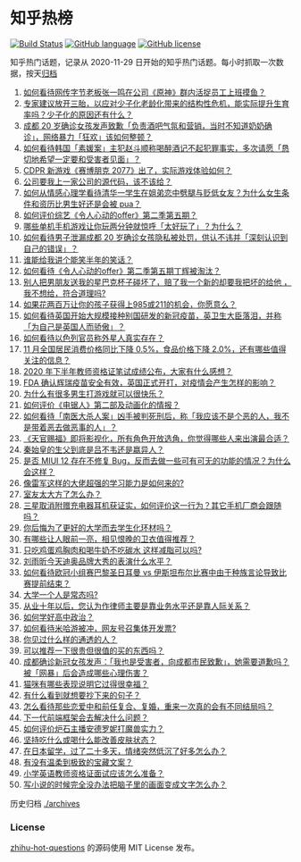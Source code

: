 # 知乎热榜
[![Build Status](https://github.com/ToWeLong/zhihu-hot-questions/workflows/CI/badge.svg)](https://github.com/ToWeLong/zhihu-hot-questions/actions)
[![GitHub language](https://img.shields.io/badge/language-golang-orange.svg)](https://golang.org/)
[![GitHub license](https://img.shields.io/github/license/ToWeLong/zhihu-hot-questions)](https://github.com/ToWeLong/zhihu-hot-questions/blob/main/LICENSE)

知乎热门话题，记录从 2020-11-29 日开始的知乎热门话题。每小时抓取一次数据，按天[归档](./archives)

<!-- BEGIN -->

1. [如何看待网传字节老板张一鸣在公司《原神》群内活捉员工上班摸鱼？](https://www.zhihu.com/question/434062594)
1. [专家建议放开三胎，以应对少子化老龄化带来的结构性危机，能实际提升生育率吗？少子化的原因还有什么？](https://www.zhihu.com/question/434034776)
1. [成都 20 岁确诊女孩发声致歉「负责酒吧气氛和营销，当时不知道奶奶确诊」，网络暴力「狂欢」该如何整顿？](https://www.zhihu.com/question/434001993)
1. [如何看待韩国「素媛案」主犯赵斗顺称喝醉酒记不起犯罪事实，多次请愿「恳切地希望一定要和受害者见面」？](https://www.zhihu.com/question/434005940)
1. [CDPR 新游戏《赛博朋克 2077》出了，实际游戏体验如何？](https://www.zhihu.com/question/434076958)
1. [公司要我上一家公司的源代码，该不该给？](https://www.zhihu.com/question/425249943)
1. [如何从情感心理学看待清华一学生在姐弟恋中劈腿与贬低女友？为什么女生条件和资历比男生好还是会被 pua？](https://www.zhihu.com/question/434041754)
1. [如何评价综艺《令人心动的offer》第二季第五期？](https://www.zhihu.com/question/434086284)
1. [哪些单机手机游戏让你玩两分钟就惊呼「太好玩了」？为什么？](https://www.zhihu.com/question/25984324)
1. [如何看待男子泄漏成都 20 岁确诊女孩隐私被处罚，供认不讳并「深刻认识到自己的错误」？](https://www.zhihu.com/question/434034164)
1. [谁能给我讲个能笑半年的笑话？](https://www.zhihu.com/question/395196942)
1. [如何看待《令人心动的offer》第二季第五期丁辉被淘汰？](https://www.zhihu.com/question/434106189)
1. [别人把男朋友送我的星巴克杯子碰坏了，赔了我一个新的却要我把坏的给他 ，我不想给，符合道理吗?](https://www.zhihu.com/question/433621924)
1. [如果花两百万让你的孩子获得上985或211的机会，你愿意么？](https://www.zhihu.com/question/405812247)
1. [如何看待英国开始大规模接种别国研发的新冠疫苗，英卫生大臣落泪，并称「为自己是英国人而骄傲」？](https://www.zhihu.com/question/434038297)
1. [如何看待以色列官员称外星人真实存在？](https://www.zhihu.com/question/433978913)
1. [11 月全国居民消费价格同比下降 0.5%，食品价格下降 2.0%，还有哪些值得关注的信息？](https://www.zhihu.com/question/433997080)
1. [2020 年下半年教师资格证笔试成绩公布，大家有什么感想？](https://www.zhihu.com/question/433850699)
1. [FDA 确认辉瑞疫苗安全有效，英国正式开打，对疫情会产生怎样的影响？](https://www.zhihu.com/question/433964956)
1. [为什么有很多男生打游戏就可以很快乐？](https://www.zhihu.com/question/347424469)
1. [如何评价《电锯人》第二部及动画化的情报？](https://www.zhihu.com/question/434057058)
1. [如何看待「南医大杀人案」凶手被判死刑后，称「我应该不是个恶的人，我不是带着恶去做恶事的人」？](https://www.zhihu.com/question/434062209)
1. [《天官赐福》即将影视化，所有角色开放选角，你觉得哪些人来出演最合适？](https://www.zhihu.com/question/434020691)
1. [秦始皇的生父到底是吕不韦还是嬴异人？](https://www.zhihu.com/question/23559511)
1. [是否 MIUI 12 存在不修复 Bug，反而去做一些可有可无的功能的情况？为什么会这样？](https://www.zhihu.com/question/433375445)
1. [像雷军这样的大佬超强的学习能力是如何来的?](https://www.zhihu.com/question/432062587)
1. [室友太大方了怎么办？](https://www.zhihu.com/question/430141321)
1. [三星取消附赠充电器耳机获证实，如何评价这一行为？其它手机厂商会跟随吗？](https://www.zhihu.com/question/434042720)
1. [你后悔为了更好的大学而去学生化环材吗？](https://www.zhihu.com/question/427513301)
1. [有哪些让人眼前一亮，相见恨晚的卫衣值得推荐？](https://www.zhihu.com/question/371546377)
1. [只吃鸡蛋鸡胸肉和喝牛奶不吃碳水 这样减脂可以吗?](https://www.zhihu.com/question/419594552)
1. [刘雨昕今天迪奥品牌大秀的表演什么水平？](https://www.zhihu.com/question/433961673)
1. [如何看待欧冠小组赛巴黎圣日耳曼 vs 伊斯坦布尔比赛中由于种族言论导致比赛提前结束？](https://www.zhihu.com/question/433985342)
1. [大学一个人是常态吗?](https://www.zhihu.com/question/432907410)
1. [从业十年以后，您认为作律师主要是靠业务水平还是靠人际关系？](https://www.zhihu.com/question/431546171)
1. [如何学好高中政治？](https://www.zhihu.com/question/20167990)
1. [如何看待米哈游被冲，网友号召集体开发票?](https://www.zhihu.com/question/433664577)
1. [你见过什么样的通透的人？](https://www.zhihu.com/question/321888782)
1. [可以推荐一下很贵但很值的买的东西吗？](https://www.zhihu.com/question/268153800)
1. [成都确诊新冠女孩发声：「我也是受害者，向成都市民致歉」，她需要道歉吗？被「网暴」后会造成哪些心理伤害？](https://www.zhihu.com/question/434008740)
1. [猫咪有哪些表现说明它过得很幸福？](https://www.zhihu.com/question/422249611)
1. [有什么看到就想要抄下来的句子？](https://www.zhihu.com/question/373908718)
1. [怎么看待那些恋爱中和前任复合、复婚，重来一次真的会有不同结局吗？](https://www.zhihu.com/question/434026188)
1. [下一代前端框架会去解决什么问题？](https://www.zhihu.com/question/433673833)
1. [如何评价炉石主播安德罗妮打魔兽实力？](https://www.zhihu.com/question/434047884)
1. [坚持吃什么或喝什么能改善皮肤状态？](https://www.zhihu.com/question/284643508)
1. [在日本留学，过了二十多天，情绪突然低沉了好多怎么办？](https://www.zhihu.com/question/433849570)
1. [有没有温柔到极致的宝藏文案？](https://www.zhihu.com/question/428909775)
1. [小学英语教师资格证面试应该怎么准备？](https://www.zhihu.com/question/63375990)
1. [写小说的时候完全没办法把脑子里的画面变成文字怎么办？](https://www.zhihu.com/question/432768840)

<!-- END -->

历史归档 [./archives](./archives)


### License
[zhihu-hot-questions](https://github.com/towelong/zhihu-hot-questions) 的源码使用 MIT License 发布。